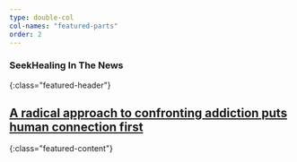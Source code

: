 ```yaml
---
type: double-col
col-names: "featured-parts"
order: 2
---
```


### <span class="emphasized-header">SeekHealing In The News</span>
{:class="featured-header"}

## <a href="https://qz.com/1693268/a-new-kind-of-rehab-uses-human-connection-to-treat-addiction/">A radical approach to confronting addiction puts human connection first</a>
{:class="featured-content"}
